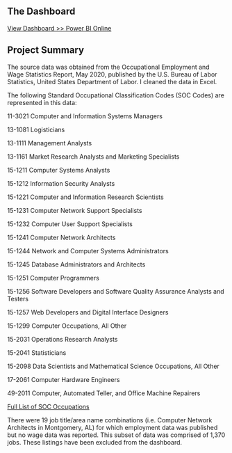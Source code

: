 ## The Dashboard
[View Dashboard >> Power BI Online](https://app.powerbi.com/view?r=eyJrIjoiM2I3ZmUyNWYtMDg5NS00NDBhLTkwNjAtNGMzNDY5NGRmYjJmIiwidCI6IjEwMWRhNTg3LTE4NDMtNGY1Mi04YjhhLTE3YjA2OWM2NmQzMyIsImMiOjJ9&pageName=ReportSectionfad1ab497d819c8f2b05)

## Project Summary

The source data was obtained from the Occupational Employment and Wage Statistics Report, May 2020, published by the U.S. Bureau of Labor Statistics, 
United States Department of Labor. I cleaned the data in Excel. 

The following Standard Occupational Classification Codes (SOC Codes) are represented in this data: 


11-3021 Computer and Information Systems Managers

13-1081  Logisticians

13-1111  Management Analysts

13-1161  Market Research Analysts and Marketing Specialists

15-1211  Computer Systems Analysts

15-1212  Information Security Analysts

15-1221  Computer and Information Research Scientists

15-1231  Computer Network Support Specialists

15-1232  Computer User Support Specialists

15-1241  Computer Network Architects

15-1244  Network and Computer Systems Administrators

15-1245  Database Administrators and Architects

15-1251  Computer Programmers

15-1256  Software Developers and Software Quality Assurance Analysts and Testers

15-1257  Web Developers and Digital Interface Designers

15-1299  Computer Occupations, All Other

15-2031  Operations Research Analysts

15-2041  Statisticians

15-2098  Data Scientists and Mathematical Science Occupations, All Other

17-2061  Computer Hardware Engineers

49-2011  Computer, Automated Teller, and Office Machine Repairers


[Full List of SOC Occupations](https://www.bls.gov/oes/current/oes_stru.htm)

There were 19 job title/area name combinations (i.e. Computer Network Architects in Montgomery, AL)  for which employment data was published but no wage data was reported. This subset of data was comprised of 1,370 jobs.
These listings have been excluded from the dashboard. 


